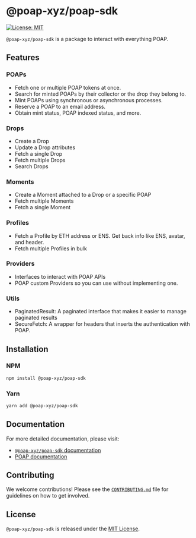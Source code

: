 # @poap-xyz/poap-sdk

[![License: MIT](https://img.shields.io/badge/License-MIT-green.svg)](https://opensource.org/licenses/MIT)

`@poap-xyz/poap-sdk` is a package to interact with everything POAP.

## Features

### POAPs

- Fetch one or multiple POAP tokens at once.
- Search for minted POAPs by their collector or the drop they belong to.
- Mint POAPs using synchronous or asynchronous processes.
- Reserve a POAP to an email address.
- Obtain mint status, POAP indexed status, and more.

### Drops 

- Create a Drop
- Update a Drop attributes
- Fetch a single Drop
- Fetch multiple Drops
- Search Drops

### Moments

- Create a Moment attached to a Drop or a specific POAP
- Fetch multiple Moments
- Fetch a single Moment

### Profiles

- Fetch a Profile by ETH address or ENS. Get back info like ENS, avatar, and header.
- Fetch multiple Profiles in bulk

### Providers

- Interfaces to interact with POAP APIs
- POAP custom Providers so you can use without implementing one.

### Utils

- PaginatedResult: A paginated interface that makes it easier to manage paginated results
- SecureFetch: A wrapper for headers that inserts the authentication with POAP.

## Installation

### NPM

```bash
npm install @poap-xyz/poap-sdk
```

### Yarn

```bash
yarn add @poap-xyz/poap-sdk
```

## Documentation

For more detailed documentation, please visit:

- [`@poap-xyz/poap-sdk` documentation](https://sdk.poap.tech/packages/poap-sdk)
- [POAP documentation](https://documentation.poap.tech/docs)

## Contributing

We welcome contributions! Please see the [`CONTRIBUTING.md`](../../.github/CONTRIBUTING.md) file for
guidelines on how to get involved.

## License

`@poap-xyz/poap-sdk` is released under the [MIT License](https://opensource.org/licenses/MIT).
